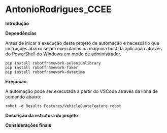 # AntonioRodrigues_CCEE

**Introdução**

  

**Dependências**

  Antes de inicar a execução deste projeto de automação e necessário que instruções abaixo sejam executadas na máquina host da aplicação através do PowerShell do Windows em modo de administrador.

    pip install robotframework-seleniumlibrary
    pip install robotframework-faker
    pip install robotframework-datetime



**Execução**

A automação pode ser executada a partir do VSCode através da linha de comando abaixo:

    robot -d Results Features/VehicleQuoteFeature.robot

**Descrição da estrutura do projeto**

**Considerações finais**
